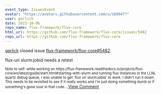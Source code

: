 ```yaml
---
event_type: IssuesEvent
avatar: "https://avatars.githubusercontent.com/u/169947?"
user: garlick
date: 2023-10-06
repo_name: flux-framework/flux-core
html_url: https://github.com/flux-framework/flux-core/issues/5482
repo_url: https://github.com/flux-framework/flux-core
---
```


<a href='https://github.com/garlick' target='_blank'>garlick</a> closed issue <a href='https://github.com/flux-framework/flux-core/issues/5482' target='_blank'>flux-framework/flux-core#5482</a>.

<p>flux-uri slurm:jobid needs a retest</p><small>Note to self: while working on https://flux-framework.readthedocs.io/projects/flux-core/en/latest/guide/start.html#starting-with-slurm and running flux instances in the LLNL quartz debug queue, I was unable to get `flux uri slurm:jobid` to work. I didn't run it down.  This needs to be revisited to see if it really works and I'm just doing something dumb or if something's gone sour in that code....</small><a href='https://github.com/flux-framework/flux-core/issues/5482' target='_blank'>View Comment</a>